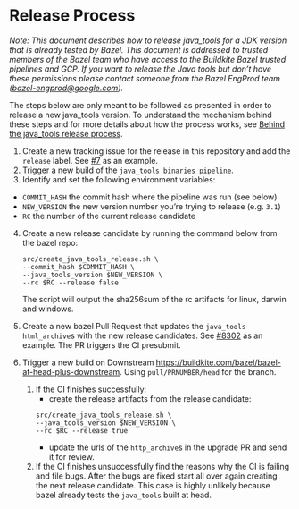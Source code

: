 # Release Process

*Note: This document describes how to release java_tools for a JDK version that
is already tested by Bazel. This document is addressed to trusted members of
the Bazel team who have access to the Buildkite Bazel trusted pipelines and GCP.
If you want to release the Java tools but don’t have these permissions please
contact someone from the Bazel EngProd team (bazel-engprod@google.com).*

The steps below are only meant to be followed as presented in order to release
a new java_tools version. To understand the mechanism behind these steps and for
more details about how the process works, see
[Behind the java_tools release process](behind-the-release.md).

1. Create a new tracking issue for the release in this repository and add the
`release` label. See [#7](https://github.com/bazelbuild/java_tools/issues/7) as
an example.
2. Trigger a new build of the [`java_tools binaries pipeline`](https://buildkite.com/bazel-trusted/java-tools-binaries-java).
3. Identify and set the following environment variables:

  * `COMMIT_HASH` the commit hash where the pipeline was run (see below)
  * `NEW_VERSION` the new version number you’re trying to release (e.g. `3.1`)
  * `RC` the number of the current release candidate

4. Create a new release candidate by running the command below from the bazel repo:

    ```
    src/create_java_tools_release.sh \
    --commit_hash $COMMIT_HASH \
    --java_tools_version $NEW_VERSION \
    --rc $RC --release false
    ```

    The script will output the sha256sum of the rc artifacts for linux, darwin
    and windows.

5. Create a new bazel Pull Request that updates the `java_tools` `html_archive`s
with the new release candidates. See
[#8302](https://github.com/bazelbuild/bazel/pull/8302) as an example.
The PR triggers the CI presubmit.


6. Trigger a new build on Downstream https://buildkite.com/bazel/bazel-at-head-plus-downstream.
   Using `pull/PRNUMBER/head` for the branch.

    1. If the CI finishes successfully:
        - create the release artifacts from the
        release candidate:
        ```
        src/create_java_tools_release.sh \
        --java_tools_version $NEW_VERSION \
        --rc $RC --release true
        ```
        - update the urls of the `http_archive`s in the upgrade PR and send it for
        review.
    2. If the CI finishes unsuccessfully find the reasons why the CI is failing
    and file bugs. After the bugs are fixed start all over again creating the
    next release candidate. This case is highly unlikely because bazel already
    tests the `java_tools` built at head.
